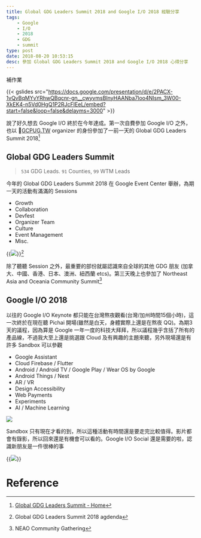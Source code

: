 ```yaml
---
title: Global GDG Leaders Summit 2018 and Google I/O 2018 經驗分享
tags:
    - Google
    - I/O
    - 2018
    - GDG
    - summit
type: post
date: 2018-08-20 10:53:15
desc: 參加 Global GDG Leaders Summit 2018 and Google I/O 2018 心得分享
---
```


補作業

{{< gslides src="https://docs.google.com/presentation/d/e/2PACX-1vQvBqMYvYRhwQBqcnr-gn__cwyvmsBInyHAANba7loo4NIsm_3W00-XkEK4-n5Vd0HgQ1P2RJcFIEeL/embed?start=false&loop=false&delayms=3000" >}}

<!--more-->

說了好久想去 Google I/O 終於在今年達成。第一次自費參加 Google I/O 之外，也以 [GCPUG.TW](http://GCPUG.TW) organizer 的身份參加了一前一天的 Global GDG Leaders Summit 2018[^1]


## Global GDG Leaders Summit
> `534` GDG Leads. `91` Counties, `99` WTM Leads

今年的 Global GDG Leaders Summit 2018 在 Google Event Center 舉辦，為期一天的活動有滿滿的 Sessions
- Growth
- Collaboration
- Devfest
- Organizer Team
- Culture
- Event Management 
- Misc.

{{<img src="images/posts/gdg summit 2018 agenda.jpg">}}[^2]

除了聽聽 Session 之外，最重要的部份就屬認識來自全球的其他 GDG 朋友 (加拿大、中國、香港、日本、澳洲、紐西蘭 etcs)。第三天晚上也參加了 Northeast Asia and Oceania Community Summit[^3]

## Google I/O 2018

以往的 Google I/O Keynote 都只能在台灣熬夜觀看(台灣/加州時間15個小時)，這一次終於在現在聽 Pichai 開場(雖然是白天，身體實際上還是在熬夜 QQ)。為期3天的議程，因為算是 Google 一年一度的科技大拜拜，所以議程幾乎含括了所有的產品線，不過我大至上還是挑選跟 Cloud 及有興趣的主題來聽，另外現場還是有許多 Sandbox 可以參觀

- Google Assistant
- Cloud Firebase / Flutter
- Android / Android TV / Google Play / Wear OS by Google
- Android Things / Nest
- AR / VR
- Design Accessibility
- Web Payments
- Experiments
- AI / Machine Learning

![](https://lh3.googleusercontent.com/4bmuojgIaFUnyHGg4iyGk26jSg-nax-dxY1_hmdCgefJ4c24MyIpRJ-OJIofXA7XDNwai88ipwBdcwjN7PWHGQD1qldESYFRuy5kBS27P7J4-kOb_QxcT_e2wIjqpJtUL__SrjY3GJyO0el22__VKgtwTLzKhT5zrFe-9CuPHdOwMNCpCtZHXs9DyCCCvh1csji7wLyTwHfcJhOzBb1P2WUjQ6d8i8ei3Bj3B4mDtqdf7H5l11ghREyyAi-1v7GgbyMqsFSWHtahhPvMGVqgZwMjhd_GvGxUKgf_Sdqqsq0DbvjFXzk-gR7u_lVkXsITC5fboZhu84ggQYJ7har7KfF1Zpnn_ee4F_2Mz3Y3OQ6COhrVJzbY8oAeZ_Q4uiiVGqo9Zl7ahQcUi9TIr12816a4tk9RIj0ovaEz8Ewe3c3jWPhBQgj0vjIe2JhZ-cbLz-TmUxcxued0XN6JPZZq0J7TdQ-2gSkJrxze9f20Y26OL4XfkMpQGOVAlM1ht_yYFUzf1s-cK1GDDBHEJ6X9E1Jdltz1SUz-KobEY-yQZSCOA4Ph-337LPNYNUDeo-LyFQlvVedcf9aFmp7VbJ8DmqSvuf4eGwWPRv_mu-HK411jz7pLkgrWsWT3EQ_TvmH4M3mVbLZezaGrtDznVo01CpwP7ryE2yel=w443-h295-no)

Sandbox 只有現在才看的到，所以這種活動有時間還是要走完比較值得。影片都會有錄影，所以回來還是有機會可以看的。Google I/O Social 還是需要的啦，認識新朋友是一件很棒的事

{{<img src="images/posts/google io 2018 keynote.jpg">}}

# Reference
[^1]:  [Global GDG Leaders Summit - Home](https://events.withgoogle.com/gdg-global-summit/)
[^2]:  Global GDG Leaders Summit 2018 agdenda 
[^3]:  NEAO Community Gathering
[^4]:  [Google I/O 2018 - Google Photos](https://photos.google.com/share/AF1QipNiy_iO2xl_JD_xX9tK5XuHe8N0NGICExHjgAndEYqs9Gv0IQiy-UA6QL4-Xli3Lw?key=eWhkMUxoNGo3OVljMGVQRWxQWkIwZUpDeEx4Z0xR)
[^5]:  [Google台灣 - 官方部落格: 2018 Google I/O 發佈的100件事](https://taiwan.googleblog.com/2018/05/2018-google-io-100.html)
[^6]:  [Google Cloud at I/O 2018 - YouTube](https://www.youtube.com/playlist?list=PLIivdWyY5sqL-4yjTf-kPxPuJbceWKfwJ)
[^7]:  [2018 Global GDG & Community Groups Summit - Google Photos](https://photos.google.com/share/AF1QipMctaetnI8BpZCga0pVyO4AhpeiqMwff61kUPJoF4FOUczu5DNZOZeDTx20CawTCw?key=dHZuMFV0Z012OVFYTWxiY241bHZXMDBPaTFRX0tR)
[^8]:  [Google I/O 2018 - All Sessions - YouTube](https://www.youtube.com/playlist?list=PLOU2XLYxmsIInFRc3M44HUTQc3b_YJ4-Y)
[^9]:  [NEAO Community Gathering - Google Photos](https://photos.google.com/share/AF1QipPbudc-VP718G-nq_AYjXOGVGxHwW0VEWTuMY_kD113ogIEwbwLOno7ydeO62jKSA?key=Q2ZRTWNOT2F2ZElmZ0hvRG1saV9ObVhEUDdURkRR)